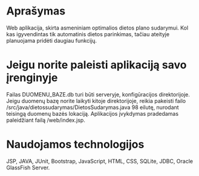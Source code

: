 # Aprašymas

Web aplikacija, skirta asmeniniam optimalios dietos plano sudarymui. Kol kas igyvendintas tik automatinis dietos parinkimas,
tačiau ateityje planuojama pridėti daugiau funkcijų.

# Jeigu norite paleisti aplikaciją savo įrenginyje

Failas DUOMENU_BAZE.db turi būti serveryje, konfigūracijos direktorijoje. Jeigu duomenų bazę norite laikyti kitoje
direktorijoje, reikia pakeisti failo /src/java/dietossudarymas/DietosSudarymas.java 98 eilutę, nurodant teisingą duomenų bazės
lokaciją. Aplikacijos įvykdymas pradedamas paleidžiant failą /web/index.jsp.

# Naudojamos technologijos

JSP, JAVA, JUnit, Bootstrap, JavaScript, HTML, CSS, SQLite, JDBC, Oracle GlassFish Server.
